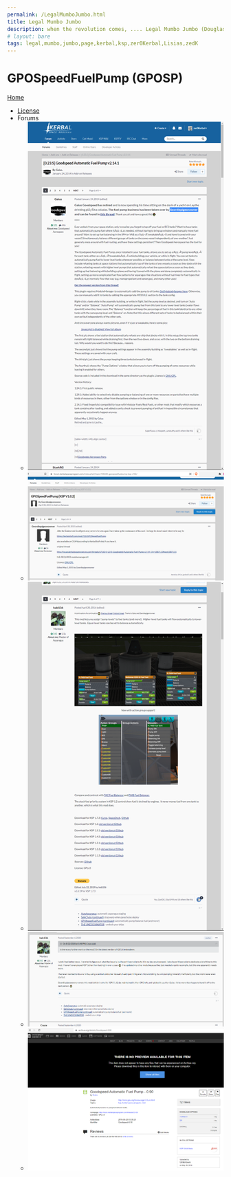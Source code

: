 ```yaml
---
permalink: /LegalMumboJumbo.html
title: Legal Mumbo Jumbo
description: when the revolution comes, .... Legal Mumbo Jumbo (Douglas Adams)
# layout: bare
tags: legal,mumbo,jumbo,page,kerbal,ksp,zer0Kerbal,Lisias,zedK
---
```


<!--
LegalMumboJumbo.md v1.0.4.2
GPOSpeedFuelPump (GPOSP)
created: 01 Feb 2022
updated: 12 Apr 2022
-->

<script src="https://kit.fontawesome.com/0ea5493613.js" crossorigin="anonymous"></script>
<i class="fa fa-gear fa-spin fa-3x" style="color: firebrick"></i>

# GPOSpeedFuelPump (GPOSP)

[Home](./index.html)

* [License](./LegalMumboJumbo/License.md)
* Forums
  * ![Forum](./LegalMumboJumbo/FORUM-01.png)
  * ![Forum](./LegalMumboJumbo/FORUM-02.png)
  * ![Forum](./LegalMumboJumbo/FORUM-03.png)
  * ![Forum](./LegalMumboJumbo/FORUM-04.png)
  * ![Forum](./LegalMumboJumbo/FORUM-05.png)

<!-- this file CC BY-ND 3.0 Unported by zer0Kerbal -->
